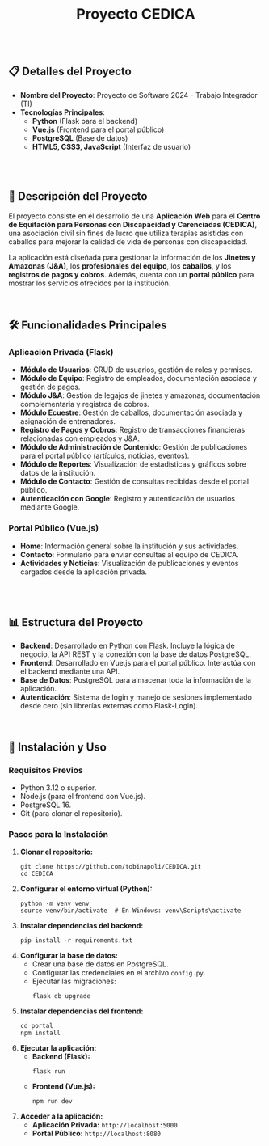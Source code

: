 <h1 align="center">
  Proyecto CEDICA
</h1>

<br/>
<br/>


## 📋 **Detalles del Proyecto**

- **Nombre del Proyecto**: Proyecto de Software 2024 - Trabajo Integrador (TI)
- **Tecnologías Principales**:
  -  **Python** (Flask para el backend)
  -  **Vue.js** (Frontend para el portal público)
  -  **PostgreSQL** (Base de datos)
  -  **HTML5, CSS3, JavaScript** (Interfaz de usuario)

<br/>
<br/>

## 📝 **Descripción del Proyecto**

El proyecto consiste en el desarrollo de una **Aplicación Web** para el **Centro de Equitación para Personas con Discapacidad y Carenciadas (CEDICA)**, una asociación civil sin fines de lucro que utiliza terapias asistidas con caballos para mejorar la calidad de vida de personas con discapacidad.

La aplicación está diseñada para gestionar la información de los **Jinetes y Amazonas (J&A)**, los **profesionales del equipo**, los **caballos**, y los **registros de pagos y cobros**. Además, cuenta con un **portal público** para mostrar los servicios ofrecidos por la institución.

<br/>

## 🛠️ **Funcionalidades Principales**

### **Aplicación Privada (Flask)**
- **Módulo de Usuarios**: CRUD de usuarios, gestión de roles y permisos.
- **Módulo de Equipo**: Registro de empleados, documentación asociada y gestión de pagos.
- **Módulo J&A**: Gestión de legajos de jinetes y amazonas, documentación complementaria y registros de cobros.
- **Módulo Ecuestre**: Gestión de caballos, documentación asociada y asignación de entrenadores.
- **Registro de Pagos y Cobros**: Registro de transacciones financieras relacionadas con empleados y J&A.
- **Módulo de Administración de Contenido**: Gestión de publicaciones para el portal público (artículos, noticias, eventos).
- **Módulo de Reportes**: Visualización de estadísticas y gráficos sobre datos de la institución.
- **Módulo de Contacto**: Gestión de consultas recibidas desde el portal público.
- **Autenticación con Google**: Registro y autenticación de usuarios mediante Google.

### **Portal Público (Vue.js)**
- **Home**: Información general sobre la institución y sus actividades.
- **Contacto**: Formulario para enviar consultas al equipo de CEDICA.
- **Actividades y Noticias**: Visualización de publicaciones y eventos cargados desde la aplicación privada.
<br/>


<br/>

## 📊 **Estructura del Proyecto**

- **Backend**: Desarrollado en Python con Flask. Incluye la lógica de negocio, la API REST y la conexión con la base de datos PostgreSQL.
- **Frontend**: Desarrollado en Vue.js para el portal público. Interactúa con el backend mediante una API.
- **Base de Datos**: PostgreSQL para almacenar toda la información de la aplicación.
- **Autenticación**: Sistema de login y manejo de sesiones implementado desde cero (sin librerías externas como Flask-Login).

<br/>

<h2>📂 Instalación y Uso</h2>

<h3>Requisitos Previos</h3>
<ul>
  <li>Python 3.12 o superior.</li>
  <li>Node.js (para el frontend con Vue.js).</li>
  <li>PostgreSQL 16.</li>
  <li>Git (para clonar el repositorio).</li>
</ul>

<h3>Pasos para la Instalación</h3>

<ol>
  <li>
    <strong>Clonar el repositorio:</strong>
    <pre><code>git clone https://github.com/tobinapoli/CEDICA.git
cd CEDICA</code></pre>
  </li>

  <li>
    <strong>Configurar el entorno virtual (Python):</strong>
    <pre><code>python -m venv venv
source venv/bin/activate  # En Windows: venv\Scripts\activate</code></pre>
  </li>

  <li>
    <strong>Instalar dependencias del backend:</strong>
    <pre><code>pip install -r requirements.txt</code></pre>
  </li>

  <li>
    <strong>Configurar la base de datos:</strong>
    <ul>
      <li>Crear una base de datos en PostgreSQL.</li>
      <li>Configurar las credenciales en el archivo <code>config.py</code>.</li>
      <li>Ejecutar las migraciones:
        <pre><code>flask db upgrade</code></pre>
      </li>
    </ul>
  </li>

  <li>
    <strong>Instalar dependencias del frontend:</strong>
    <pre><code>cd portal
npm install</code></pre>
  </li>

  <li>
    <strong>Ejecutar la aplicación:</strong>
    <ul>
      <li><strong>Backend (Flask):</strong>
        <pre><code>flask run </code></pre>
      </li>
      <li><strong>Frontend (Vue.js):</strong>
        <pre><code>npm run dev</code></pre>
      </li>
    </ul>
  </li>

  <li>
    <strong>Acceder a la aplicación:</strong>
    <ul>
      <li><strong>Aplicación Privada:</strong> <code>http://localhost:5000</code></li>
      <li><strong>Portal Público:</strong> <code>http://localhost:8080</code></li>
    </ul>
  </li>
</ol>
